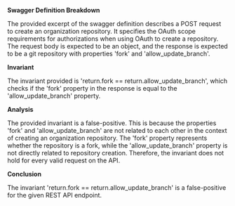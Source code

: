 **Swagger Definition Breakdown**

The provided excerpt of the swagger definition describes a POST request to create an organization repository. It specifies the OAuth scope requirements for authorizations when using OAuth to create a repository. The request body is expected to be an object, and the response is expected to be a git repository with properties 'fork' and 'allow_update_branch'.

**Invariant**

The invariant provided is 'return.fork == return.allow_update_branch', which checks if the 'fork' property in the response is equal to the 'allow_update_branch' property.

**Analysis**

The provided invariant is a false-positive. This is because the properties 'fork' and 'allow_update_branch' are not related to each other in the context of creating an organization repository. The 'fork' property represents whether the repository is a fork, while the 'allow_update_branch' property is not directly related to repository creation. Therefore, the invariant does not hold for every valid request on the API.

**Conclusion**

The invariant 'return.fork == return.allow_update_branch' is a false-positive for the given REST API endpoint.
